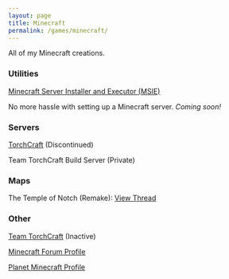 ```yaml
---
layout: page
title: Minecraft
permalink: /games/minecraft/
---
```


All of my Minecraft creations.

### Utilities

[Minecraft Server Installer and Executor (MSIE)](https://jcoz00.github.io/games/minecraft/MSIE/)

No more hassle with setting up a Minecraft server. *Coming soon!*

### Servers

[TorchCraft](http://torchcraftserver.webs.com) (Discontinued)

Team TorchCraft Build Server (Private)

### Maps

The Temple of Notch (Remake): [View Thread](http://www.minecraftforum.net/forums/mapping-and-modding/maps/2639429-the-temple-of-notch-remake)

### Other

[Team TorchCraft](http://teamtc.webs.com) (Inactive)

[Minecraft Forum Profile](http://www.minecraftforum.net/members/jcoz00)

[Planet Minecraft Profile](http://www.planetminecraft.com/member/jcoz00/)
